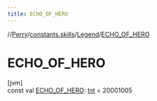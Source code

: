 ```yaml
---
title: ECHO_OF_HERO
---
```

//[Perry](../../../index.html)/[constants.skills](../index.html)/[Legend](index.html)/[ECHO_OF_HERO](-e-c-h-o_-o-f_-h-e-r-o.html)



# ECHO_OF_HERO



[jvm]\
const val [ECHO_OF_HERO](-e-c-h-o_-o-f_-h-e-r-o.html): [Int](https://kotlinlang.org/api/latest/jvm/stdlib/kotlin/-int/index.html) = 20001005




